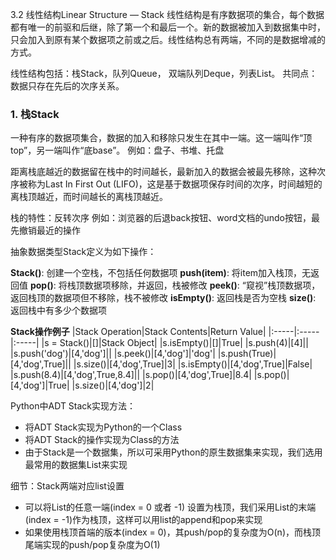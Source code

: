 3.2 线性结构Linear Structure — Stack 
线性结构是有序数据项的集合，每个数据都有唯一的前驱和后继，除了第一个和最后一个。新的数据被加入到数据集中时，只会加入到原有某个数据项之前或之后。线性结构总有两端，不同的是数据增减的方式。

线性结构包括：栈Stack，队列Queue， 双端队列Deque，列表List。
共同点：数据只存在先后的次序关系。


### 1. 栈Stack
一种有序的数据项集合，数据的加入和移除只发生在其中一端。这一端叫作“顶top”，另一端叫作“底base”。
例如：盘子、书堆、托盘

距离栈底越近的数据留在栈中的时间越长，最新加入的数据会被最先移除，这种次序被称为Last In First Out (LIFO)，这是基于数据项保存时间的次序，时间越短的离栈顶越近，而时间越长的离栈顶越近。

栈的特性：反转次序
例如：浏览器的后退back按钮、word文档的undo按钮，最先撤销最近的操作

抽象数据类型Stack定义为如下操作：

**Stack()**: 创建一个空栈，不包括任何数据项
**push(item)**: 将item加入栈顶，无返回值
**pop()**: 将栈顶数据项移除，并返回，栈被修改
**peek()**:  “窥视”栈顶数据项，返回栈顶的数据项但不移除，栈不被修改
**isEmpty()**: 返回栈是否为空栈
**size()**: 返回栈中有多少个数据项

**Stack操作例子**
|Stack Operation|Stack Contents|Return Value|
|:-----|:-----|:-----|
|s = Stack()|[]|Stack Object|
|s.isEmpty()|[]|True|
|s.push(4)|[4]||
|s.push('dog')|[4,'dog']||
|s.peek()|[4,'dog']|'dog'|
|s.push(True)|[4,'dog',True]||
|s.size()|[4,'dog',True]|3|
|s.isEmpty()|[4,'dog',True]|False|
|s.push(8.4)|[4,'dog',True,8.4]||
|s.pop()|[4,'dog',True]|8.4|
|s.pop()|[4,'dog']|True|
|s.size()|[4,'dog']|2|

Python中ADT Stack实现方法：
- 将ADT Stack实现为Python的一个Class
- 将ADT Stack的操作实现为Class的方法
- 由于Stack是一个数据集，所以可采用Python的原生数据集来实现，我们选用最常用的数据集List来实现

细节：Stack两端对应list设置
  - 可以将List的任意一端(index = 0 或者 -1) 设置为栈顶，我们采用List的末端(index = -1)作为栈顶，这样可以用list的append和pop来实现
  - 如果使用栈顶首端的版本(index = 0)，其push/pop的复杂度为O(n)，而栈顶尾端实现的push/pop复杂度为O(1)
